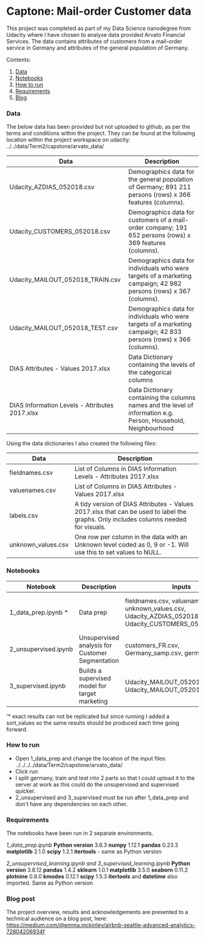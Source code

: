 # Captone: Mail-order Customer data

This project was completed as part of my Data Science nanodegree from Udacity where I have chosen to analyse data provided Arvato Financial Services. The data contains attributes of customers from a mail-order service in Germany and attributes of the general population of Germany.

Contents:

1. [ Data ](#p1)
2. [ Notebooks ](#p2)
3. [ How to run ](#p5)
4. [ Requirements ](#p4)
5. [ Blog ](#p3)

<a name="p1"></a>
### Data 

The below data has been provided but not uploaded to github, as per the terms and conditions within the project. They can be found at the following location within the project workspace on udacity: ../../data/Term2/capstone/arvato_data/


| Data        | Description     | 
| ------------- |-------------|
| Udacity_AZDIAS_052018.csv     |Demographics data for the general population of Germany; 891 211 persons (rows) x 366 features (columns).| 
| Udacity_CUSTOMERS_052018.csv     | Demographics data for customers of a mail-order company; 191 652 persons (rows) x 369 features (columns).|  
| Udacity_MAILOUT_052018_TRAIN.csv     |Demographics data for individuals who were targets of a marketing campaign; 42 982 persons (rows) x 367 (columns).|  
| Udacity_MAILOUT_052018_TEST.csv     |Demographics data for individuals who were targets of a marketing campaign; 42 833 persons (rows) x 366 (columns).|  
| DIAS Attributes - Values 2017.xlsx    |Data Dictionary containing the levels of the categorical columns|  
| DIAS Information Levels - Attributes 2017.xlsx    |Data Dictionary containing the columns names and the level of information e.g. Person, Household, Neighbourhood|  

Using the data dictionaries I also created the following files:

| Data        | Description     | 
| ------------- |-------------|
| fieldnames.csv    |List of Columns in DIAS Information Levels - Attributes 2017.xlsx | 
| valuenames.csv     |List of Columns in DIAS Attributes - Values 2017.xlsx |  
| labels.csv  | A tidy version of DIAS Attributes - Values 2017.xlsx that can be used to label the graphs. Only includes columns needed for visuals. |  
| unknown_values.csv    |One row per column in the data with an Unknown level coded as 0, 9 or -1. Will use this to set values to NULL.|  


<a name="p2"></a>
### Notebooks

| Notebook        | Description           | Inputs           | Outputs           |
| ------------- |-------------|-------------|-------------|
| 1_data_prep.ipynb * | Data prep | fieldnames.csv, valuenames.csv, unknown_values.csv, Udacity_AZDIAS_052018.csv, Udacity_CUSTOMERS_052018.csv. | customers_FR.csv, Germany_samp.csv, germany_FR.csv (x2), train.csv (x2), test.csv (x2)| 
| 2_unsupervised.ipynb   |Unsupervised analysis for Customer Segmentation |customers_FR.csv, Germany_samp.csv, germany_FR.csv | none | 
| 3_supervised.ipynb  | Builds a supervised model for target marketing |Udacity_MAILOUT_052018_TRAIN.csv, Udacity_MAILOUT_052018_TEST.csv | kaggle.csv | 

'* exact results can not be replicated but since running I added a sort_values so the same results should be produced each time going forward.

<a name="p5"></a>
### How to run
* Open 1_data_prep and change the location of the input files: ../../../../data/Term2/capstone/arvato_data/
* Click run 
* I split germany, train and test into 2 parts so that I could upload it to the server at work as this could do the unsupervised and supervised quicker.
* 2_unsupervised and 3_supervised must be run after 1_data_prep and don't have any dependencies on each other.

<a name="p4"></a>
### Requirements 
The notebooks have been run in 2 separate environments.

_1_data_prep.ipynb_
**Python version**
3.6.3 
**numpy**
1.12.1
**pandas**
0.23.3
**matplotlib**
2.1.0
**scipy**
1.2.1
**itertools** - same as Python version

_2_unsupervised_learning.ipynb and 3_supervised_learning.ipynb_
**Python version**
3.8.12 
**pandas**
1.4.2
**sklearn**
1.0.1
**matplotlib**
3.5.0
**seaborn**
0.11.2
**plotnine**
0.8.0
**kmodes**
0.12.1
**scipy**
1.5.3
**itertools** and **datetime** also imported. Same as Python version

<a name="p3"></a>
### Blog post

The project overview, results and acknowledgements are presented to a technical audience on a blog post, here:
https://medium.com/@emma.mckinley/airbnb-seattle-advanced-analytics-72804206934f


